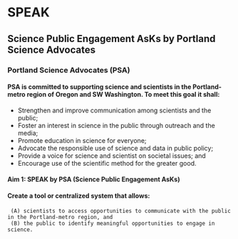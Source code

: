 # SPEAK
## Science Public Engagement AsKs by Portland Science Advocates 

### Portland Science Advocates (PSA)
#### PSA is committed to supporting science and scientists in the Portland-metro region of Oregon and SW Washington. To meet this goal it shall:
* Strengthen and improve communication among scientists and the public;
* Foster an interest in science in the public through outreach and the media;
* Promote education in science for everyone;
* Advocate the responsible use of science and data in public policy;
* Provide a voice for science and scientist on societal issues; and
* Encourage use of the scientific method for the greater good. 

#### Aim 1: SPEAK by PSA (Science Public Engagement AsKs)

#### Create a tool or centralized system that allows: 
     (A) scientists to access opportunities to communicate with the public in the Portland-metro region, and 
     (B) the public to identify meaningful opportunities to engage in science.
